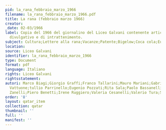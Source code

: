 ```yaml
---
pid: la_rana_febbraio_marzo_1966
filename: la_rana_febbraio_marzo_1966.pdf
title: La rana (febbraio marzo 1966)
creator:
_date: 02-03/1966
label: Copia del 1966 del giornalino del Liceo Galvani contenente articoli con scopo
  divulgativo e di intrattenimento.
subject: Cultura;Lettere alla rana;Vacanze;Patente;Bigelow;Coca cola;Europa;Messico;Università;Assisi;Scuola;sport;Basket;Pallavolo;Cicerone;Medicina;Pace
location:
source: Liceo Galvani
identifier: la_rana_febbraio_marzo_1966
type: Document
format: pdf
language: Italiano
rights: Liceo Galvani
rightsstatement:
autori: Marco Biagi;Giorgio Graffi;Franco Tallarini;Mauro Mariani;Gabrio geraci;Riccardo
  Vattuone;tullio Parrinello;Eugenio Pozzati;Rita Sala;Paolo Bassanelli;Stefano Arieti;Andrea
  Zanelli;Piero Benetti;Irene Ruggiero;Valeria Cesanelli;Valerio Tura;Stefano Mazzacurati
order: '8'
layout: qatar_item
collection: qatar
thumbnail: ''
full: ''
manifest: ''
---
```

